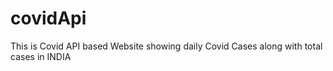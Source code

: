 # covidApi
This is Covid API based Website showing daily Covid Cases along with total cases in INDIA
